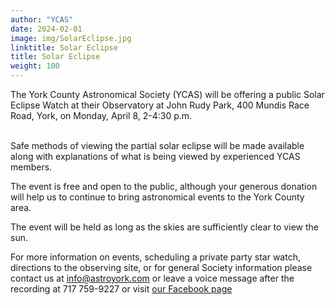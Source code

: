 ```yaml
---
author: "YCAS"
date: 2024-02-01
image: img/SolarEclipse.jpg
linktitle: Solar Eclipse
title: Solar Eclipse
weight: 100
---
```

The York County Astronomical Society (YCAS) will be offering a public Solar Eclipse Watch at their Observatory at John Rudy Park, 400 Mundis Race Road, York, on Monday, April 8, 2-4:30 p.m.<br><br>

Safe methods of viewing the partial solar eclipse will be made available along with explanations of what is being viewed by experienced YCAS members.

The event is free and open to the public, although your generous donation will help us to continue to bring astronomical events to the York County area.

The event will be held as long as the skies are sufficiently clear to view the sun.

For more information on events, scheduling a private party star watch, directions to the observing site, or for general Society information please contact us at <a href="mailto:info@astroyork.com"><font color="#FFCC66">info@astroyork.com</font></a> or leave a voice message after the recording at 717 759-9227 or visit [our Facebook page](https://www.facebook.com/astroyork)